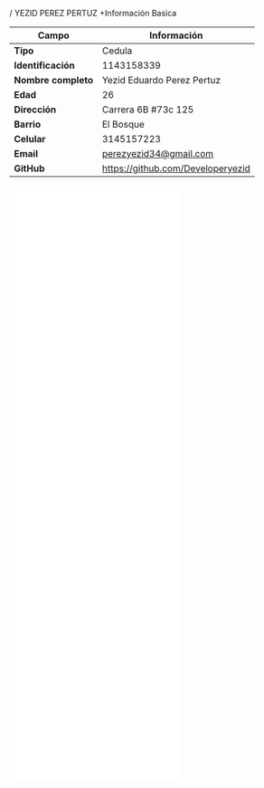 / YEZID PEREZ PERTUZ
+Información Basica

| Campo | Información |
|--------|------------|
| **Tipo** | Cedula |
| **Identificación** | 1143158339 |
| **Nombre completo** | Yezid Eduardo Perez Pertuz |
| **Edad** | 26 |
| **Dirección** | Carrera 6B #73c 125 |
| **Barrio** | El Bosque |
| **Celular** | 3145157223 |
| **Email** | perezyezid34@gmail.com |
| **GitHub** | https://github.com/Developeryezid |

![ejercicio ciclo mientras que](/Ciclo_while/README.ME)
![ejercicio ciclo while2](/Ciclo_while/ejercicio_datos.md)
![ejercicio orientado a objetos](/Yezid_Perez/OOP/estructura%20objeto.md)
![ejercicio oop metodos y constructor](/Yezid_Perez/OOP/metados%20y%20constructor.md)
![ejercicio oop herencia](/Yezid_Perez/OOP/Herencia%20empresa.md)
![ejercicio oop jerarquia de herencia](/Yezid_Perez/OOP/Herencia%20mamiferos.md)
![ejercicio oop abstracta y estatico](/Yezid_Perez/OOP/Clase%20abstracta%20y%20estatico.md)